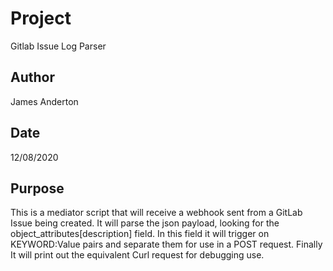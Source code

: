 # Project

Gitlab Issue Log Parser

## Author

James Anderton

## Date

12/08/2020

## Purpose

This is a mediator script that will receive a webhook sent from a
GitLab Issue being created. It will parse the json payload, looking for
the object_attributes[description] field. In this field it will trigger on
KEYWORD:Value pairs and separate them for use in a POST request. Finally
It will print out the equivalent Curl request for debugging use.
